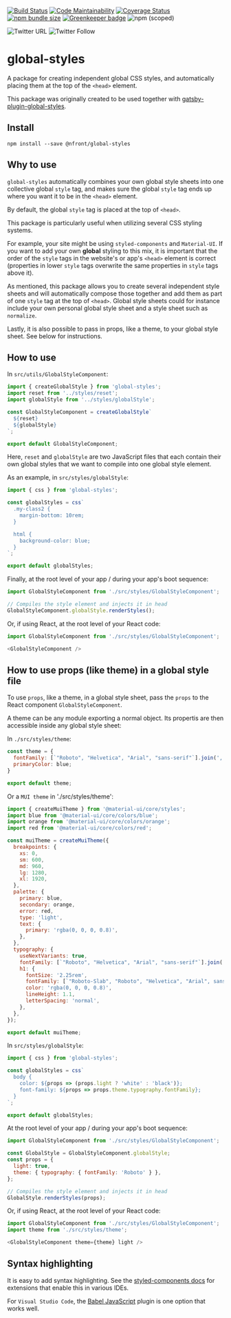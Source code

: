 [![Build Status](https://img.shields.io/travis/nfront/global-styles.svg)](https://travis-ci.com/nfront/global-styles) [![Code Maintainability](https://img.shields.io/codeclimate/maintainability/nfront/global-styles.svg)](https://codeclimate.com/github/nfront/global-styles/maintainability) [![Coverage Status](https://img.shields.io/codeclimate/coverage/nfront/global-styles.svg)](https://codeclimate.com/github/nfront/global-styles/test_coverage) [![npm bundle size](https://img.shields.io/bundlephobia/min/@nfront/global-styles.svg)](https://bundlephobia.com/result?p=@nfront/global-styles) [![Greenkeeper badge](https://badges.greenkeeper.io/nfront/global-styles.svg)](https://greenkeeper.io/) ![npm (scoped)](https://img.shields.io/npm/v/@nfront/global-styles.svg)

![Twitter URL](https://img.shields.io/twitter/url/https/github.com/nfront/global-styles.svg?style=social) ![Twitter Follow](https://img.shields.io/twitter/follow/magnusriga.svg?label=Follow&style=social)

# global-styles

A package for creating independent global CSS styles, and automatically placing them at the top of the `<head>` element.

This package was originally created to be used together with [gatsby-plugin-global-styles](https://github.com/nfront/gatsby-plugin-global-styles).

## Install

`npm install --save @nfront/global-styles`

## Why to use

`global-styles` automatically combines your own global style sheets into one collective global `style` tag, and makes sure the global `style` tag ends up where you want it to be in the `<head>` element.

By default, the global `style` tag is placed at the top of `<head>`.

This package is particularly useful when utilizing several CSS styling systems.

For example, your site might be using `styled-components` and `Material-UI`. If you want to add your own **global** styling to this mix, it is important that the order of the `style` tags in the website's or app's `<head>` element is correct (properties in lower `style` tags overwrite the same properties in `style` tags above it).

As mentioned, this package allows you to create several independent style sheets and will automatically compose those together and add them as part of one `style` tag at the top of `<head>`. Global style sheets could for instance include your own personal global style sheet and a style sheet such as `normalize`.

Lastly, it is also possible to pass in props, like a theme, to your global style sheet. See below for instructions.

## How to use

In `src/utils/GlobalStyleComponent`:

```javascript
import { createGlobalStyle } from 'global-styles';
import reset from '../styles/reset';
import globalStyle from '../styles/globalStyle';

const GlobalStyleComponent = createGlobalStyle`
  ${reset}
  ${globalStyle}
`;

export default GlobalStyleComponent;
```

Here, `reset` and `globalStyle` are two JavaScript files that each contain their own global styles that we want to compile into one global style element.

As an example, in `src/styles/globalStyle`:

```javascript
import { css } from 'global-styles';

const globalStyles = css`
  .my-class2 {
    margin-bottom: 10rem;
  }

  html {
    background-color: blue;
  }
`;

export default globalStyles;
```

Finally, at the root level of your app / during your app's boot sequence:

```javascript
import GlobalStyleComponent from './src/styles/GlobalStyleComponent';

// Compiles the style element and injects it in head
GlobalStyleComponent.globalStyle.renderStyles();
```

Or, if using React, at the root level of your React code:

```javascript
import GlobalStyleComponent from './src/styles/GlobalStyleComponent';

<GlobalStyleComponent />
```

## How to use props (like theme) in a global style file

To use `props`, like a theme, in a global style sheet, pass the `props` to the React component `GlobalStyleComponent`.

A theme can be any module exporting a normal object. Its propertis are then accessible inside any global style sheet:

In `./src/styles/theme`:

```javascript
const theme = {
  fontFamily: [`"Roboto", "Helvetica", "Arial", "sans-serif"`].join(','),
  primaryColor: blue;
}

export default theme;
```

Or a `MUI theme` in './src/styles/theme':

```javascript
import { createMuiTheme } from '@material-ui/core/styles';
import blue from '@material-ui/core/colors/blue';
import orange from '@material-ui/core/colors/orange';
import red from '@material-ui/core/colors/red';

const muiTheme = createMuiTheme({
  breakpoints: {
    xs: 0,
    sm: 600,
    md: 960,
    lg: 1280,
    xl: 1920,
  },
  palette: {
    primary: blue,
    secondary: orange,
    error: red,
    type: 'light',
    text: {
      primary: 'rgba(0, 0, 0, 0.8)',
    },
  },
  typography: {
    useNextVariants: true,
    fontFamily: [`"Roboto", "Helvetica", "Arial", "sans-serif"`].join(','),
    h1: {
      fontSize: '2.25rem',
      fontFamily: [`"Roboto-Slab", "Roboto", "Helvetica", "Arial", sans-serif"`].join(','),
      color: 'rgba(0, 0, 0, 0.8)',
      lineHeight: 1.1,
      letterSpacing: 'normal',
    },
  },
});

export default muiTheme;
```

In `src/styles/globalStyle`:

```javascript
import { css } from 'global-styles';

const globalStyles = css`
  body {
    color: ${props => (props.light ? 'white' : 'black')};
    font-family: ${props => props.theme.typography.fontFamily};
  }
`;

export default globalStyles;
```

At the root level of your app / during your app's boot sequence:

```javascript
import GlobalStyleComponent from './src/styles/GlobalStyleComponent';

const GlobalStyle = GlobalStyleComponent.globalStyle;
const props = {
  light: true,
  theme: { typography: { fontFamily: 'Roboto' } },
};

// Compiles the style element and injects it in head
GlobalStyle.renderStyles(props);
```

Or, if using React, at the root level of your React code:

```javascript
import GlobalStyleComponent from './src/styles/GlobalStyleComponent';
import theme from './src/styles/theme';

<GlobalStyleComponent theme={theme} light />
```

## Syntax highlighting

It is easy to add syntax highlighting. See the [styled-components docs](https://www.styled-components.com/docs/tooling#syntax-highlighting) for extensions that enable this in various IDEs.

For `Visual Studio Code`, the [Babel JavaScript](https://marketplace.visualstudio.com/items?itemName=mgmcdermott.vscode-language-babel) plugin is one option that works well.